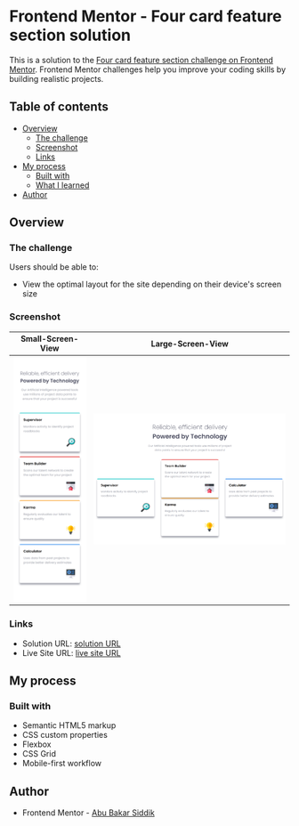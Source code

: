 # Frontend Mentor - Four card feature section solution

This is a solution to the [Four card feature section challenge on Frontend Mentor](https://www.frontendmentor.io/challenges/four-card-feature-section-weK1eFYK). Frontend Mentor challenges help you improve your coding skills by building realistic projects.

## Table of contents

- [Overview](#overview)
  - [The challenge](#the-challenge)
  - [Screenshot](#screenshot)
  - [Links](#links)
- [My process](#my-process)
  - [Built with](#built-with)
  - [What I learned](#what-i-learned)
- [Author](#author)

## Overview

### The challenge

Users should be able to:

- View the optimal layout for the site depending on their device's screen size

### Screenshot

| Small-Screen-View                    | Large-Screen-View                     |
| ------------------------------------ | ------------------------------------- |
| <img src="screenshots/Mobile.png" /> | <img src="screenshots/Desktop.png" /> |

### Links

- Solution URL: [ solution URL ](https://github.com/ABU-BAKAR-S/Frontend-Mentor-Four-Card-Feature)
- Live Site URL: [ live site URL ](https://abu-bakar-s.github.io/Frontend-Mentor-Four-Card-Feature/)

## My process

### Built with

- Semantic HTML5 markup
- CSS custom properties
- Flexbox
- CSS Grid
- Mobile-first workflow

## Author

- Frontend Mentor - [Abu Bakar Siddik](https://www.frontendmentor.io/profile/ABU-BAKAR-S)
